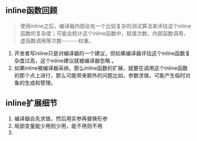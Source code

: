 ## inline函数回顾
> 使用inline之后，编译器内部会有一个比较复杂的测试算法来评估这个inline函数的复杂度；可能会统计这个inline函数中，赋值次数，内部函数调用，虚函数调用等次数-------权重。
1. 开发者写inline只是对编译器的一个建议，但如果编译器评估这个inline函数复杂度过高，这个inline建议就被编译器忽略 。
2. 如果inline被编译器采纳，那么inline函数的扩展，就要在调用这个inline函数的那个点上进行，那么可能带来额外的问题比如，参数求值，可能产生临时对象的生成和管理。

## inline扩展细节
1. 编译器会先求值，然后用实参再替换形参
2. 局部变量能少用则少用，能不用则不用
3. 